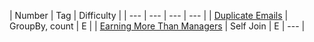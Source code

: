 | Number | Tag | Difficulty | 
| --- | --- | --- | --- | 
| [Duplicate Emails](https://leetcode.com/problems/duplicate-emails/?tab=Description) | GroupBy, count | E | 
| [Earning More Than Managers](https://leetcode.com/problems/employees-earning-more-than-their-managers/?tab=Description) | Self Join | E | --- | 
